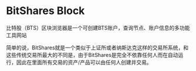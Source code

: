 # BitShares Block

比特股（BTS）区块浏览器是一个可创建BTS账户，查询节点、账户信息的多功能工具网站

简单的说，BitShares就是一个类似于上证所或者纳斯达克这样的交易所系统，和这些传统交易所最大的不同是，由于BitShares是完全不依靠任何人而在自动运行，因此在里面所有交易的资产/产品可以由任何人创建并交易。
